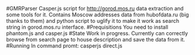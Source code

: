 #GMRParser
Casper.js script for http://gorod.mos.ru data extraction and some tools for it. Contains Moscow addresses data from hubofdata.ru (big thanks to them) and python script to uglify it to make it work as search string in gorod.mos.ru interface. 
#Prequisitions
You need to install phantom.js and casper.js 
#State
Work in progress. Currently can correctly browse from search page to house description and save the data from it.
#Running
In command promt:
casperjs direct.js